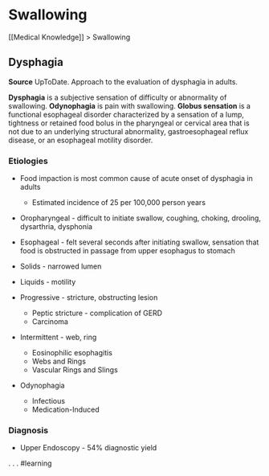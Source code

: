 # Swallowing
[[Medical Knowledge]] > Swallowing

## Dysphagia
**Source** UpToDate. Approach to the evaluation of dysphagia in adults.

**Dysphagia** is a subjective sensation of difficulty or abnormality of swallowing.
**Odynophagia** is pain with swallowing.
**Globus sensation** is a functional esophageal disorder characterized by a sensation of a lump, tightness or retained food bolus in the pharyngeal or cervical area that is not due to an underlying structural abnormality, gastroesophageal reflux disease, or an esophageal motility disorder.

### Etiologies
* Food impaction is most common cause of acute onset of dysphagia in adults
	* Estimated incidence of 25 per 100,000 person years

* Oropharyngeal - difficult to initiate swallow, coughing, choking, drooling, dysarthria, dysphonia
* Esophageal - felt several seconds after initiating swallow, sensation that food is obstructed in passage from upper esophagus to stomach

* Solids - narrowed lumen
* Liquids - motility

* Progressive - stricture, obstructing lesion
	* Peptic stricture - complication of GERD
	* Carcinoma
* Intermittent - web, ring
	* Eosinophilic esophagitis
	* Webs and Rings
	* Vascular Rings and Slings
* Odynophagia
	* Infectious
	* Medication-Induced

### Diagnosis
* Upper Endoscopy - 54% diagnostic yield

.
.
.
#learning